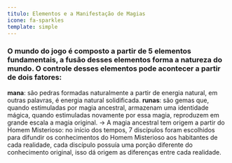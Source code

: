 ```yaml
---
titulo: Elementos e a Manifestação de Magias
icone: fa-sparkles
template: simple
---
```


### O mundo do jogo é composto a partir de 5 elementos fundamentais, a fusão desses elementos forma a natureza do mundo. O controle desses elementos pode acontecer a partir de dois fatores:
  **mana**: são pedras formadas naturalmente a partir de energia natural, em outras palavras, é energia natural solidificada.
  **runas**: são gemas que, quando estimuladas por magia ancestral, armazenam uma identidade mágica, quando estimuladas novamente por essa magia, reproduzem em grande escala a magia original. 
    -> A magia ancestral tem origem a partir do Homem Misterioso: no início dos tempos, 7 discípulos foram escolhidos para difundir os conhecimentos do Homem Misterioso aos habitantes de cada realidade, cada discípulo possuía uma porção diferente do conhecimento original, isso dá origem as diferenças entre cada realidade.
